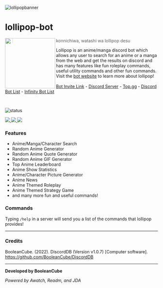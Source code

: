 ![lollipopbanner](https://user-images.githubusercontent.com/47650058/147891305-58aa09b6-2053-4180-9a9a-8c09826567f1.png)

# lollipop-bot

<img src="https://i.imgur.com/hHNVR67.jpeg" width=165 align="left"/>

> konnichiwa, watashi wa lollipop desu <br>

Lollipop is an anime/manga discord bot which allows any user to search for an anime or a manga from the web and get the results on discord and has many features like fun roleplay commands, useful utility commands and other fun commands. Visit the [bot website](https://lollipop-bot.github.io/) to learn more about lollipop! <br><br>
[Bot Invite Link](https://discord.com/api/oauth2/authorize?client_id=919061572649910292&permissions=1524444294464&scope=bot%20applications.commands) - [Discord Server](https://discord.gg/3ZDpPyR) - [Top.gg](https://top.gg/bot/919061572649910292) - [Discord Bot List](https://discordbotlist.com/bots/lollipop-4786) - [Infinity Bot List](https://infinitybots.gg/bots/919061572649910292)

<br>

![status](https://top.gg/api/widget/status/919061572649910292.svg)

<a href="https://top.gg/bot/919061572649910292">
  <img src="https://top.gg/api/widget/919061572649910292.svg">
</a>

<a href="https://discordbotlist.com/bots/919061572649910292">
    <img src="https://discordbotlist.com/api/v1/bots/919061572649910292/widget">
</a>

<a href='https://infinitybots.gg/bots/919061572649910292' title='widget'>
    <img src='https://infinitybots.gg/bots/919061572649910292/widget?size=large'></img>
</a>

### Features
- Anime/Manga/Character Search
- Random Anime Generator
- Random Anime Quote Generator
- Random Anime GIF Generator
- Top Anime Leaderboard
- Anime Show Statistics
- Anime/Character Picture Generator
- Anime News
- Anime Themed Roleplay
- Anime Themed Strategy Game
- and many more fun and useful commands!

### Commands
Typing `/help` in a server will send you a list of the commands that lollipop provides!

----

### Credits
BooleanCube. (2022). DiscordDB (Version v1.0.7) [Computer software]. https://github.com/BooleanCube/DiscordDB

----

**Developed by BooleanCube**

*Powered by Awatch, Readm, and JDA*
